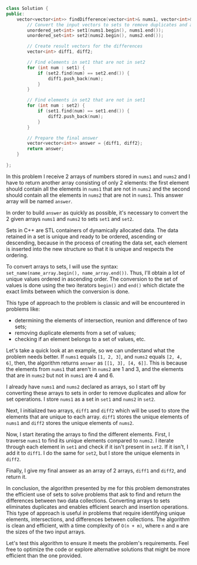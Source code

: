 ```cpp
class Solution {
public:
    vector<vector<int>> findDifference(vector<int>& nums1, vector<int>& nums2) {
        // Convert the input vectors to sets to remove duplicates and allow for set operations
        unordered_set<int> set1(nums1.begin(), nums1.end());
        unordered_set<int> set2(nums2.begin(), nums2.end());

        // Create result vectors for the differences
        vector<int> diff1, diff2;

        // Find elements in set1 that are not in set2
        for (int num : set1) {
            if (set2.find(num) == set2.end()) {
                diff1.push_back(num);
            }
        }

        // Find elements in set2 that are not in set1
        for (int num : set2) {
            if (set1.find(num) == set1.end()) {
                diff2.push_back(num);
            }
        }

        // Prepare the final answer
        vector<vector<int>> answer = {diff1, diff2};
        return answer;
    }
    
};

```

In this problem I receive 2 arrays of numbers stored in `nums1` and `nums2` and I have to return another array consisting of only 2 elements: the first element should contain all the elements in `nums1` that are not in `nums2` and the second should contain all the elements in `nums2` that are not in `nums1`. This answer array will be named `answer`.

In order to build `answer` as quickly as possible, it's necessary to convert the 2 given arrays `nums1` and `nums2` to sets `set1` and `set2`.

Sets in C++ are STL containers of dynamically allocated data. The data retained in a set is unique and ready to be ordered, ascending or descending, because in the process of creating the data set, each element is inserted into the new structure so that it is unique and respects the ordering.

To convert arrays to sets, I will use the syntax: `set_name(name_array.begin(), name_array.end())`. Thus, I'll obtain a lot of unique values ​​ordered in ascending order. The conversion to the set of values ​​is done using the two iterators `begin()` and `end()` which dictate the exact limits between which the conversion is done.

This type of approach to the problem is classic and will be encountered in problems like:
- determining the elements of intersection, reunion and difference of two sets;
- removing duplicate elements from a set of values;
- checking if an element belongs to a set of values, etc.

Let's take a quick look at an example, so we can understand what the problem needs better.
If `nums1` equals `[1, 2, 3]`, and `nums2` equals `[2, 4, 6]`, then, the algorithm returns `answer` as `[[1, 3], [4, 6]]`. This is because the elements from `nums1` that aren't in `nums2` are 1 and 3, and the elements that are in `nums2` but not in `nums1` are 4 and 6.

I already have `nums1` and `nums2` declared as arrays, so I start off by converting these arrays to sets in order to remove duplicates and allow for set operations. I store `nums1` as a set in `set1` and `nums2` in `set2`.

Next, I initialized two arrays, `diff1` and `diff2` which will be used to store the elements that are unique to each array. `diff1` stores the unique elements of `nums1` and `diff2` stores the unique elements of `nums2`.

Now, I start iterating the arrays to find the different elements. First, I traverse `nums1` to find its unique elements compared to `nums2`. I iterate through each element in `set1` and check if it isn't present in `set2`. If it isn't, I add it to `diff1`.
I do the same for `set2`, but I store the unique elements in `diff2`.

Finally, I give my final answer as an array of 2 arrays, `diff1` and `diff2`, and return it.

In conclusion, the algorithm presented by me for this problem demonstrates the efficient use of sets to solve problems that ask to find and return the differences between two data collections. Converting arrays to sets eliminates duplicates and enables efficient search and insertion operations. This type of approach is useful in problems that require identifying unique elements, intersections, and differences between collections. The algorithm is clean and efficient, with a time complexity of `O(n + m)`, where `n` and `m` are the sizes of the two input arrays.

Let's test this algorithm to ensure it meets the problem's requirements. Feel free to optimize the code or explore alternative solutions that might be more efficient than the one provided.